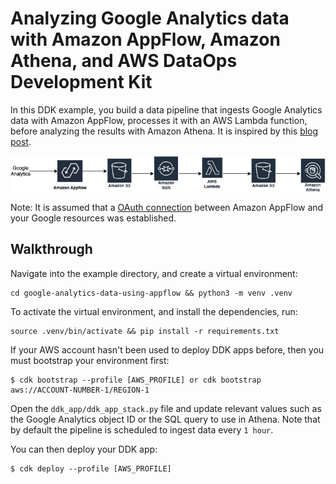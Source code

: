 # Analyzing Google Analytics data with Amazon AppFlow, Amazon Athena, and AWS DataOps Development Kit

In this DDK example, you build a data pipeline that ingests Google Analytics data with Amazon AppFlow, processes it with an AWS Lambda function, before analyzing the results with Amazon Athena. It is inspired by this [blog post](https://aws.amazon.com/blogs/big-data/analyzing-google-analytics-data-with-amazon-appflow-and-amazon-athena/).

<img align="center" src="docs/_static/appflow_athena.png">

Note: It is assumed that a [OAuth connection](https://docs.aws.amazon.com/appflow/latest/userguide/google-analytics.html) between Amazon AppFlow and your Google resources was established.

## Walkthrough

Navigate into the example directory, and create a virtual environment:

```console
cd google-analytics-data-using-appflow && python3 -m venv .venv
```

To activate the virtual environment, and install the dependencies, run:

```console
source .venv/bin/activate && pip install -r requirements.txt
```

If your AWS account hasn't been used to deploy DDK apps before, then you must bootstrap your environment first:

```console
$ cdk bootstrap --profile [AWS_PROFILE] or cdk bootstrap aws://ACCOUNT-NUMBER-1/REGION-1
```

Open the `ddk_app/ddk_app_stack.py` file and update relevant values such as the Google Analytics object ID or the SQL query to use in Athena. Note that by default the pipeline is scheduled to ingest data every `1 hour`.

You can then deploy your DDK app:

```console
$ cdk deploy --profile [AWS_PROFILE]
```
